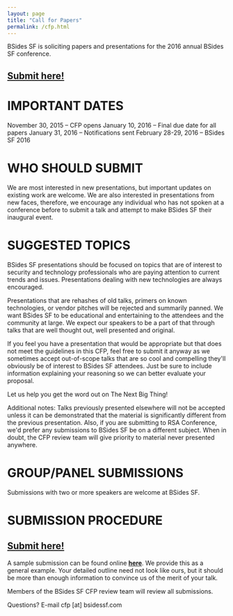```yaml
---
layout: page
title: "Call for Papers"
permalink: /cfp.html
--- 
```


BSides SF is soliciting papers and presentations for the 2016 annual BSides SF conference.

## **[Submit here!](https://goo.gl/forms/9YteZJVzqn)**

# IMPORTANT DATES

November 30, 2015 – CFP opens
January 10, 2016 – Final due date for all papers
January 31, 2016 – Notifications sent
February 28-29, 2016 – BSides SF 2016

# WHO SHOULD SUBMIT

We are most interested in new presentations, but important updates on existing work are welcome. We are also interested in presentations from new faces, therefore, we encourage any individual who has not spoken at a conference before to submit a talk and attempt to make BSides SF their inaugural event.

# SUGGESTED TOPICS

BSides SF presentations should be focused on topics that are of interest to security and technology professionals who are paying attention to current trends and issues. Presentations dealing with new technologies are always encouraged.

Presentations that are rehashes of old talks, primers on known technologies, or vendor pitches will be rejected and summarily panned. We want BSides SF to be educational and entertaining to the attendees and the community at large. We expect our speakers to be a part of that through talks that are well thought out, well presented and original.

If you feel you have a presentation that would be appropriate but that does not meet the guidelines in this CFP, feel free to submit it anyway as we sometimes accept out-of-scope talks that are so cool and compelling they'll obviously be of interest to BSides SF attendees. Just be sure to include information explaining your reasoning so we can better evaluate your proposal.

Let us help you get the word out on The Next Big Thing!

Additional notes: Talks previously presented elsewhere will not be accepted unless it can be demonstrated that the material is significantly different from the previous presentation. Also, if you are submitting to RSA Conference, we'd prefer any submissions to BSides SF be on a different subject. When in doubt, the CFP review team will give priority to material never presented anywhere.

# GROUP/PANEL SUBMISSIONS

Submissions with two or more speakers are welcome at BSides SF.

# SUBMISSION PROCEDURE

## **[Submit here!](https://goo.gl/forms/9YteZJVzqn)**

A sample submission can be found online **[here](/cfp/sample-submission.html)**. We provide this as a general example. Your detailed outline need not look like ours, but it should be more than enough information to convince us of the merit of your talk.

Members of the BSides SF CFP review team will review all submissions.

Questions? E-mail cfp [at] bsidessf.com
